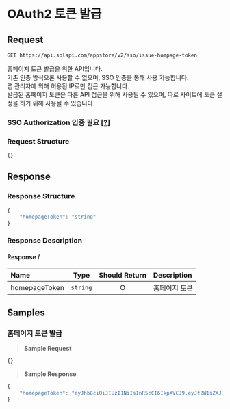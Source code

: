 # OAuth2 토큰 발급

## Request

```text
GET https://api.solapi.com/appstore/v2/sso/issue-hompage-token
```

홈페이지 토큰 발급을 위한 API입니다.   
기존 인증 방식으론 사용할 수 없으며, SSO 인증을 통해 사용 가능합니다.  
앱 관리자에 의해 허용된 IP로만 접근 가능합니다.  
발급된 홈페이지 토큰은 다른 API 접근을 위해 사용될 수 있으며, 따로 사이트에 토큰 설정을 하기 위해 사용될 수 있습니다.

### SSO Authorization 인증 필요 [\[?\]](https://docs.solapi.com/authentication/authentication-sso)

### Request Structure

```javascript
{}
```

## Response

### Response Structure

```javascript
{
    "homepageToken": "string"
}
```

### Response Description

#### Response /

| Name | Type | Should Return | Description |
| :--- | :---: | :---: | :--- |
| homepageToken | `string` | O | 홈페이지 토큰 |

## Samples

### 홈페이지 토큰 발급

> **Sample Request**

```javascript
{}
```

> **Sample Response**

```javascript
{
    "homepageToken": "eyJhbGciOiJIUzI1NiIsInR5cCI6IkpXVCJ9.eyJtZW1iZXJJZCI6Ik1FTVV3Z19HdkhFTXI0IiwiYWNjb3VudElkIjoiMjEwNzIyMTk2NTM4NjciLCJjbGllbnRJZCI6IkNJRE5VUklHT0NPT0xTTVMiLCJzY29wZSI6IioiLCJkb21haW4iOiJteXNpdGV0ZXN0MC5zb2xhcGkubmV0IiwiaXNXaGl0ZSI6ZmFsc2UsImlzQWRtaW4iOmZhbHNlLCJpYXQiOjE2MjczNjg1NjksImV4cCI6MTYyNzQ1NDk2OX0.apDT3yMWy1jx-rT0CxcsO_eI9gsQCSqYx9jPBN44FFF"
}
```

